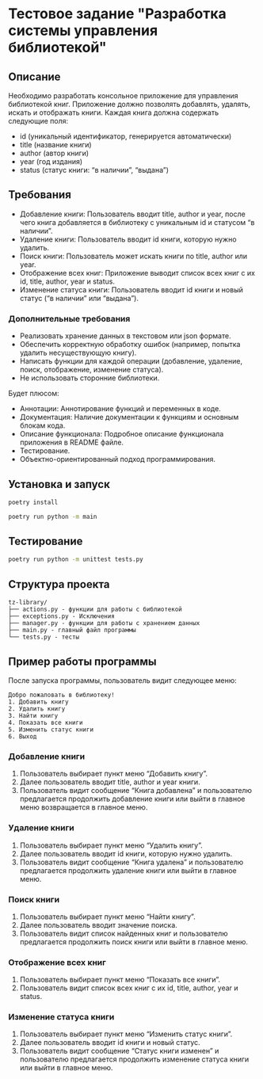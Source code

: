 # Тестовое задание "Разработка системы управления библиотекой"

## Описание

Необходимо разработать консольное приложение для управления библиотекой книг.
Приложение должно позволять добавлять, удалять, искать и отображать книги.
Каждая книга должна содержать следующие поля:

- id (уникальный идентификатор, генерируется автоматически)
- title (название книги)
- author (автор книги)
- year (год издания)
- status (статус книги: “в наличии”, “выдана”)

## Требования

* Добавление книги: Пользователь вводит title, author и year, после чего книга добавляется в библиотеку с уникальным id
  и статусом “в наличии”.
* Удаление книги: Пользователь вводит id книги, которую нужно удалить.
* Поиск книги: Пользователь может искать книги по title, author или year.
* Отображение всех книг: Приложение выводит список всех книг с их id, title, author, year и status.
* Изменение статуса книги: Пользователь вводит id книги и новый статус (“в наличии” или “выдана”).

### Дополнительные требования

* Реализовать хранение данных в текстовом или json формате.
* Обеспечить корректную обработку ошибок (например, попытка удалить несуществующую книгу).
* Написать функции для каждой операции (добавление, удаление, поиск, отображение, изменение статуса).
* Не использовать сторонние библиотеки.

Будет плюсом:

* Аннотации: Аннотирование функций и переменных в коде.
* Документация: Наличие документации к функциям и основным блокам кода.
* Описание функционала: Подробное описание функционала приложения в README файле.
* Тестирование.
* Объектно-ориентированный подход программирования.

## Установка и запуск

```bash
poetry install
```

```bash
poetry run python -m main
```

## Тестирование

```bash
poetry run python -m unittest tests.py
```

## Структура проекта

```
tz-library/
├── actions.py - функции для работы с библиотекой
├── exceptions.py - Исключения
├── manager.py - функции для работы с хранением данных
├── main.py - главный файл программы
└── tests.py - тесты
```

## Пример работы программы

После запуска программы, пользователь видит следующее меню:

```
Добро пожаловать в библиотеку!
1. Добавить книгу
2. Удалить книгу
3. Найти книгу
4. Показать все книги
5. Изменить статус книги
6. Выход
```

### Добавление книги

1. Пользователь выбирает пункт меню “Добавить книгу”.
2. Далее пользователь вводит title, author и year книги.
3. Пользователь видит сообщение “Книга добавлена” и пользователю предлагается продолжить добавление книги или выйти в
   главное меню возвращается в главное меню.

### Удаление книги

1. Пользователь выбирает пункт меню “Удалить книгу”.
2. Далее пользователь вводит id книги, которую нужно удалить.
3. Пользователь видит сообщение “Книга удалена” и пользователю предлагается продолжить удаление книги или выйти в
   главное меню.

### Поиск книги

1. Пользователь выбирает пункт меню “Найти книгу”.
2. Далее пользователь вводит значение поиска.
3. Пользователь видит список найденных книг и пользователю предлагается продолжить поиск книги или выйти в главное меню.

### Отображение всех книг

1. Пользователь выбирает пункт меню “Показать все книги”.
2. Пользователь видит список всех книг с их id, title, author, year и status.

### Изменение статуса книги

1. Пользователь выбирает пункт меню “Изменить статус книги”.
2. Далее пользователь вводит id книги и новый статус.
3. Пользователь видит сообщение “Статус книги изменен” и пользователю предлагается продолжить изменение статуса книги
   или выйти в главное меню.
